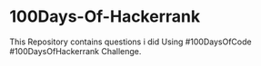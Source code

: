 # 100Days-Of-Hackerrank

This Repository contains questions i did Using #100DaysOfCode #100DaysOfHackerrank Challenge.
